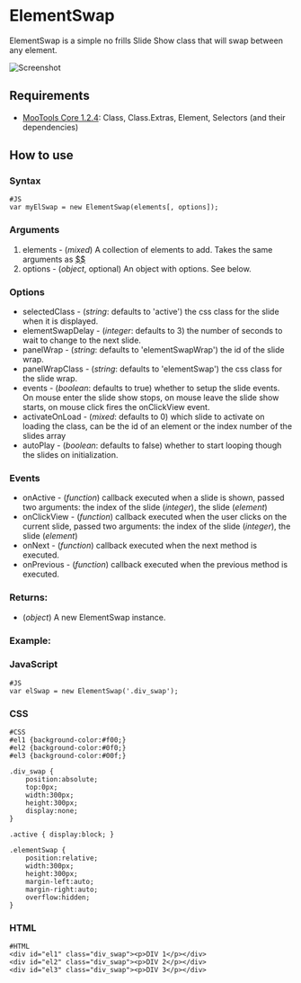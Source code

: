 ElementSwap
===========

ElementSwap is a simple no frills Slide Show class that will swap between any element.

![Screenshot](http://github.com/vincentbluff/ElementSwap/raw/master/screenshot.png)

Requirements
------------

* [MooTools Core 1.2.4](http://mootools.net/core): Class, Class.Extras, Element, Selectors (and their dependencies)

How to use
----------

### Syntax
	#JS
	var myElSwap = new ElementSwap(elements[, options]);

### Arguments

1. elements - (*mixed*) A collection of elements to add. Takes the same arguments as [$$][]
2. options - (*object*, optional) An object with options. See below.

### Options
- selectedClass - (*string*: defaults to 'active') the css class for the slide when it is displayed.
- elementSwapDelay - (*integer*: defaults to 3) the number of seconds to wait to change to the next slide.
- panelWrap - (*string*: defaults to 'elementSwapWrap') the id of the slide wrap.
- panelWrapClass - (*string*: defaults to 'elementSwap') the css class for the slide wrap.
- events - (*boolean*: defaults to true) whether to setup the slide events. On mouse enter the slide show stops, on mouse leave the slide show starts, on mouse click fires the onClickView event.
- activateOnLoad - (*mixed*: defaults to 0) which slide to activate on loading the class, can be the id of an element or the index number of the slides array
- autoPlay - (*boolean*: defaults to false) whether to start looping though the slides on initialization.

### Events
- onActive - (*function*) callback executed when a slide is shown, passed two arguments: the index of the slide (*integer*), the slide (*element*)
- onClickView - (*function*)  callback executed when the user clicks on the current slide, passed two arguments: the index of the slide (*integer*), the slide (*element*)
- onNext - (*function*)  callback executed when the next method is executed.
- onPrevious - (*function*)  callback executed when the previous method is executed.

### Returns:

* (*object*) A new ElementSwap instance.

### Example:

### JavaScript

	#JS
	var elSwap = new ElementSwap('.div_swap');

### CSS

	#CSS
	#el1 {background-color:#f00;}
	#el2 {background-color:#0f0;}
	#el3 {background-color:#00f;}
	
	.div_swap {
		position:absolute;
		top:0px;
		width:300px;
		height:300px;
		display:none;
	}
	
	.active { display:block; }
	
	.elementSwap {
		position:relative;
		width:300px;
		height:300px;
		margin-left:auto;
		margin-right:auto;
		overflow:hidden;
	}

### HTML

	#HTML
	<div id="el1" class="div_swap"><p>DIV 1</p></div>
	<div id="el2" class="div_swap"><p>DIV 2</p></div>
	<div id="el3" class="div_swap"><p>DIV 3</p></div>

[$$]: http://www.mootools.net/docs/core/Element/Element#dollars